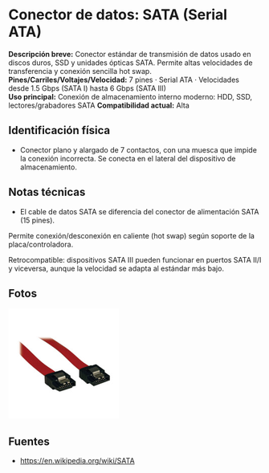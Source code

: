 
# Conector de datos: SATA (Serial ATA)

**Descripción breve:** Conector estándar de transmisión de datos usado en discos duros, SSD y unidades ópticas SATA. Permite altas velocidades de transferencia y conexión sencilla hot swap.   
**Pines/Carriles/Voltajes/Velocidad:** 7 pines · Serial ATA · Velocidades desde 1.5 Gbps (SATA I) hasta 6 Gbps (SATA III)   
**Uso principal:** Conexión de almacenamiento interno moderno: HDD, SSD, lectores/grabadores SATA 
**Compatibilidad actual:** Alta

## Identificación física
- Conector plano y alargado de 7 contactos, con una muesca que impide la conexión incorrecta. Se conecta en el lateral del dispositivo de almacenamiento.

## Notas técnicas
- El cable de datos SATA se diferencia del conector de alimentación SATA (15 pines).

Permite conexión/desconexión en caliente (hot swap) según soporte de la placa/controladora.

Retrocompatible: dispositivos SATA III pueden funcionar en puertos SATA II/I y viceversa, aunque la velocidad se adapta al estándar más bajo.

## Fotos
![Cable SATA](../../../assets/img/11-conectores_datos/sata_cable.jpg "Cable SATA")

## Fuentes
- https://en.wikipedia.org/wiki/SATA
